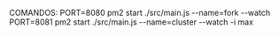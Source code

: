 COMANDOS: 
PORT=8080 pm2 start  ./src/main.js --name=fork --watch
PORT=8081 pm2 start  ./src/main.js --name=cluster --watch -i max
